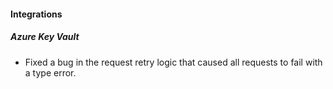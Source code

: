 
#### Integrations

##### Azure Key Vault

- Fixed a bug in the request retry logic that caused all requests to fail with a type error.
